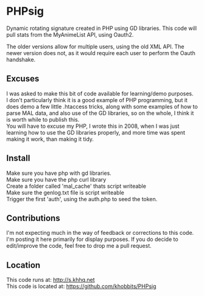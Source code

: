 PHPsig
======

Dynamic rotating signature created in PHP using GD libraries.
This code will pull stats from the MyAnimeList API, using Oauth2.

The older versions allow for multiple users, using the old XML API.
The newer version does not, as it would require each user to perform the Oauth handshake.

Excuses
-----------
I was asked to make this bit of code available for learning/demo purposes.<br />
I don't particularly think it is a good example of PHP programming, but it does demo a few little .htaccess tricks, along with some examples of how to parse MAL data, and also use of the GD libraries, so on the whole, I think it is worth while to publish this.<br />
You will have to excuse my PHP, I wrote this in 2008, when I was just learning how to use the GD libraries properly, and more time was spent making it work, than making it tidy.

Install
-----------
Make sure you have php with gd libraries.<br />
Make sure you have the php curl library<br />
Create a folder called 'mal_cache' thats script writeable<br />
Make sure the genlog.txt file is script writeable<br />
Trigger the first 'auth', using the auth.php to seed the token.

Contributions
-----------
I'm not expecting much in the way of feedback or corrections to this code.  I'm posting it here primarily for display purposes.  If you do decide to edit/improve the code, feel free to drop me a pull request.

Location
-----------
This code runs at: http://s.khhq.net<br />
This code is located at: https://github.com/khobbits/PHPsig